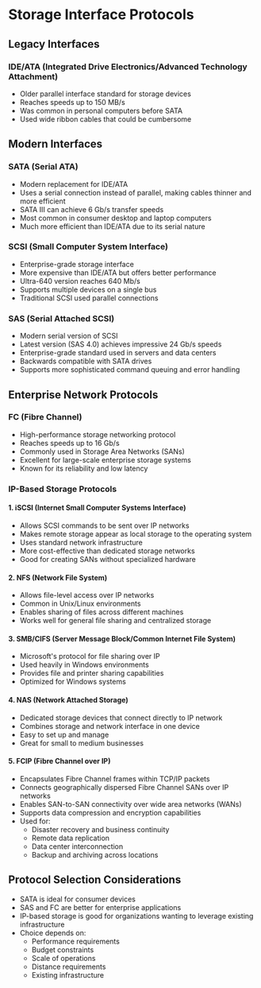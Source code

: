 # Storage Interface Protocols

## Legacy Interfaces

### IDE/ATA (Integrated Drive Electronics/Advanced Technology Attachment)
* Older parallel interface standard for storage devices
* Reaches speeds up to 150 MB/s
* Was common in personal computers before SATA
* Used wide ribbon cables that could be cumbersome

## Modern Interfaces

### SATA (Serial ATA)
* Modern replacement for IDE/ATA
* Uses a serial connection instead of parallel, making cables thinner and more efficient
* SATA III can achieve 6 Gb/s transfer speeds
* Most common in consumer desktop and laptop computers
* Much more efficient than IDE/ATA due to its serial nature

### SCSI (Small Computer System Interface)
* Enterprise-grade storage interface
* More expensive than IDE/ATA but offers better performance
* Ultra-640 version reaches 640 Mb/s
* Supports multiple devices on a single bus
* Traditional SCSI used parallel connections

### SAS (Serial Attached SCSI)
* Modern serial version of SCSI
* Latest version (SAS 4.0) achieves impressive 24 Gb/s speeds
* Enterprise-grade standard used in servers and data centers
* Backwards compatible with SATA drives
* Supports more sophisticated command queuing and error handling

## Enterprise Network Protocols

### FC (Fibre Channel)
* High-performance storage networking protocol
* Reaches speeds up to 16 Gb/s
* Commonly used in Storage Area Networks (SANs)
* Excellent for large-scale enterprise storage systems
* Known for its reliability and low latency

### IP-Based Storage Protocols

#### 1. iSCSI (Internet Small Computer Systems Interface)
* Allows SCSI commands to be sent over IP networks
* Makes remote storage appear as local storage to the operating system
* Uses standard network infrastructure
* More cost-effective than dedicated storage networks
* Good for creating SANs without specialized hardware

#### 2. NFS (Network File System)
* Allows file-level access over IP networks
* Common in Unix/Linux environments
* Enables sharing of files across different machines
* Works well for general file sharing and centralized storage

#### 3. SMB/CIFS (Server Message Block/Common Internet File System)
* Microsoft's protocol for file sharing over IP
* Used heavily in Windows environments
* Provides file and printer sharing capabilities
* Optimized for Windows systems

#### 4. NAS (Network Attached Storage)
* Dedicated storage devices that connect directly to IP network
* Combines storage and network interface in one device
* Easy to set up and manage
* Great for small to medium businesses

#### 5. FCIP (Fibre Channel over IP)
* Encapsulates Fibre Channel frames within TCP/IP packets
* Connects geographically dispersed Fibre Channel SANs over IP networks
* Enables SAN-to-SAN connectivity over wide area networks (WANs)
* Supports data compression and encryption capabilities
* Used for:
  * Disaster recovery and business continuity
  * Remote data replication
  * Data center interconnection
  * Backup and archiving across locations

## Protocol Selection Considerations
* SATA is ideal for consumer devices
* SAS and FC are better for enterprise applications
* IP-based storage is good for organizations wanting to leverage existing infrastructure
* Choice depends on:
  * Performance requirements
  * Budget constraints
  * Scale of operations
  * Distance requirements
  * Existing infrastructure
